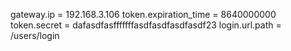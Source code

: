 gateway.ip = 192.168.3.106
token.expiration_time = 8640000000
token.secret = dafasdfasfffffffasdfasdfasdfasdf23
login.url.path = /users/login
